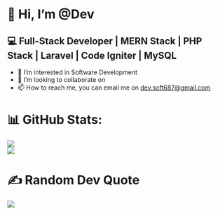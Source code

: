 # 👋 Hi, I’m @Dev


## 💻 Full-Stack Developer | MERN Stack  |  PHP Stack | Laravel | Code Igniter | MySQL
- 👀 I’m interested in Software Development
- 💞️ I’m looking to collaborate on 
- 📫 How to reach me, you can email me on dev.soft687@gmail.com


# 📊 GitHub Stats:

![](https://github-readme-stats.vercel.app/api/top-langs/?username=dev-687&theme=blueberry&hide_border=false&include_all_commits=false&count_private=false&layout=compact) <br/>
![](https://github-contributor-stats.vercel.app/api?username=dev-687&limit=5&theme=tokyonight&combine_all_yearly_contributions=true)

# ✍️ Random Dev Quote
![](https://quotes-github-readme.vercel.app/api?type=horizontal&theme=radical)
<!---
dev-687/dev-687 is a ✨ special ✨ repository because its `README.md` (this file) appears on your GitHub profile.
You can click the Preview link to take a look at your changes.
--->
